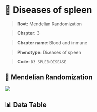 # 🧪 Diseases of spleen

> **Root:** Mendelian Randomization

> **Chapter:** 3  

> **Chapter name:** Blood and immune

> **Phenotype:** Diseases of spleen  

> **Code:** `D3_SPLEENDISEASE`

## 🧬 Mendelian Randomization  

<img src="/MR/Figures/Forward/D3_SPLEENDISEASE.png"/>

## 📊 Data Table

<CsvTableMRF src="/public/MR/Data/Forward/D3_SPLEENDISEASE.csv"/>
